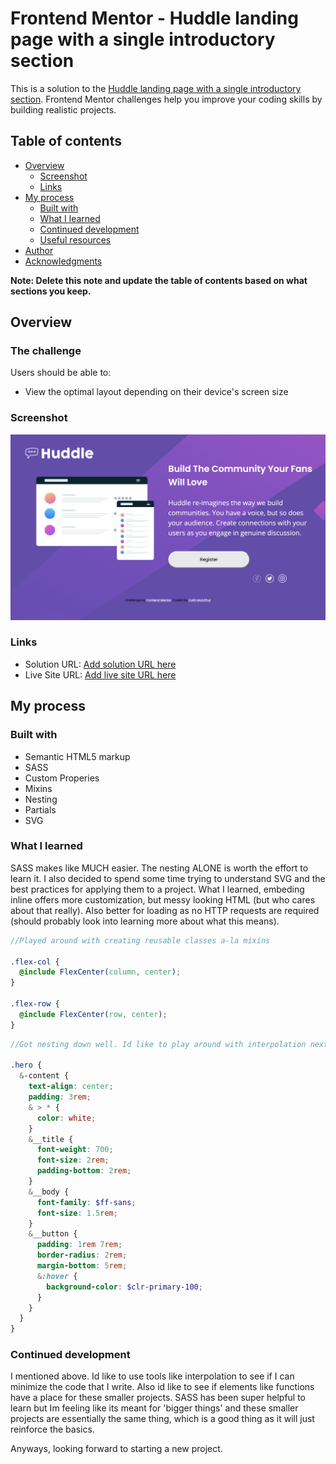 # Frontend Mentor - Huddle landing page with a single introductory section

This is a solution to the [Huddle landing page with a single introductory section](https://www.frontendmentor.io/challenges/huddle-landing-page-with-a-single-introductory-section-B_2Wvxgi0). Frontend Mentor challenges help you improve your coding skills by building realistic projects.

## Table of contents

- [Overview](#overview)
  - [Screenshot](#screenshot)
  - [Links](#links)
- [My process](#my-process)
  - [Built with](#built-with)
  - [What I learned](#what-i-learned)
  - [Continued development](#continued-development)
  - [Useful resources](#useful-resources)
- [Author](#author)
- [Acknowledgments](#acknowledgments)

**Note: Delete this note and update the table of contents based on what sections you keep.**

## Overview

### The challenge

Users should be able to:

- View the optimal layout depending on their device's screen size

### Screenshot

![](/src/images/Huddle%20Landing%20Page.png)

### Links

- Solution URL: [Add solution URL here](https://colinmcarthur85.github.io/stats-preview-card-component/)
- Live Site URL: [Add live site URL here](https://colinmcarthur85.github.io/stats-preview-card-component/)

## My process

### Built with

- Semantic HTML5 markup
- SASS
- Custom Properies
- Mixins
- Nesting
- Partials
- SVG

### What I learned

SASS makes like MUCH easier. The nesting ALONE is worth the effort to learn it. I also decided to spend some time trying to understand SVG and the best practices for applying them to a project. What I learned, embeding inline offers more customization, but messy looking HTML (but who cares about that really). Also better for loading as no HTTP requests are required (should probably look into learning more about what this means).

```scss
//Played around with creating reusable classes a-la mixins

.flex-col {
  @include FlexCenter(column, center);
}

.flex-row {
  @include FlexCenter(row, center);
}
```

```scss
//Got nesting down well. Id like to play around with interpolation next project to see if I can but back on how much code Im writting.

.hero {
  &-content {
    text-align: center;
    padding: 3rem;
    & > * {
      color: white;
    }
    &__title {
      font-weight: 700;
      font-size: 2rem;
      padding-bottom: 2rem;
    }
    &__body {
      font-family: $ff-sans;
      font-size: 1.5rem;
    }
    &__button {
      padding: 1rem 7rem;
      border-radius: 2rem;
      margin-bottom: 5rem;
      &:hover {
        background-color: $clr-primary-100;
      }
    }
  }
}
```

### Continued development

I mentioned above. Id like to use tools like interpolation to see if I can minimize the code that I write. Also id like to see if elements like functions have a place for these smaller projects. SASS has been super helpful to learn but Im feeling like its meant for 'bigger things' and these smaller projects are essentially the same thing, which is a good thing as it will just reinforce the basics.

Anyways, looking forward to starting a new project.
